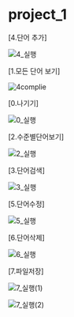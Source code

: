 # project_1
[4.단어 추가]


![4_실행](https://user-images.githubusercontent.com/104616369/188432114-200fab37-247e-4360-8ad3-d5babad10f7f.PNG)





[1.모든 단어 보기]


![4complie](https://user-images.githubusercontent.com/104616369/188431621-2fcd94c7-7ec2-4e0d-9c66-032d8441246d.PNG)

[0.나기기]


![0_실행](https://user-images.githubusercontent.com/104616369/188432845-539336f3-4ebe-45eb-9500-bb6252314e20.PNG)

[2.수준별단어보기]


![2_실행](https://user-images.githubusercontent.com/104616369/190798146-8cf141d8-dacd-4083-89a9-858dc25ae39e.PNG)


[3.단어검색]


![3_실행](https://user-images.githubusercontent.com/104616369/190799185-84c2e652-b18e-41aa-a5d7-8da7ca182246.PNG)


[5.단어수정]


![5_실행](https://user-images.githubusercontent.com/104616369/190799436-2f9dee9b-7f34-41ae-b23b-3d9b53f06cbb.PNG)


[6.단어삭제]


![6_실행](https://user-images.githubusercontent.com/104616369/190799632-724035e1-8b39-4311-a57c-885f0d86bc06.PNG)


[7.파일저장]


![7_실행(1)](https://user-images.githubusercontent.com/104616369/190799767-d2404e4a-c743-4b63-90ab-c28ed74cbaf9.PNG)


![7_실행(2)](https://user-images.githubusercontent.com/104616369/190799787-51efc1c5-93cf-4437-a029-a279d61cb942.PNG)
